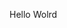 Hello Wolrd
























































































































































































































































































































































































































